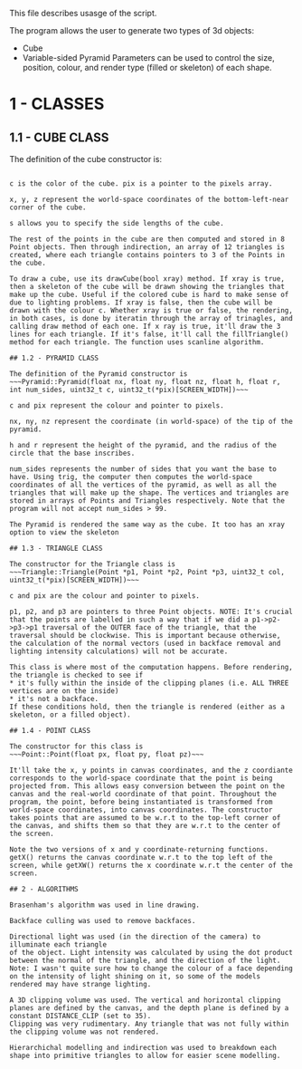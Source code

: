 This file describes usasge of the script.

The program allows the user to generate two types of 3d objects:
* Cube
* Variable-sided Pyramid
Parameters can be used to control the size, position, colour, and render type (filled or skeleton) of each shape.

# 1 - CLASSES

## 1.1 - CUBE CLASS
	
The definition of the cube constructor is:
~~~Cube::Cube(float x, float y, float z, float s, uint32_t c, uint32_t(*pix)[SCREEN_WIDTH])~~~

c is the color of the cube. pix is a pointer to the pixels array.

x, y, z represent the world-space coordinates of the bottom-left-near corner of the cube.

s allows you to specify the side lengths of the cube.

The rest of the points in the cube are then computed and stored in 8 Point objects. Then through indirection, an array of 12 triangles is created, where each triangle contains pointers to 3 of the Points in the cube.

To draw a cube, use its drawCube(bool xray) method. If xray is true, then a skeleton of the cube will be drawn showing the triangles that make up the cube. Useful if the colored cube is hard to make sense of due to lighting problems. If xray is false, then the cube will be drawn with the colour c. Whether xray is true or false, the rendering, in both cases, is done by iteratin through the array of trinagles, and calling draw method of each one. If x ray is true, it'll draw the 3 lines for each triangle. If it's false, it'll call the fillTriangle() method for each triangle. The function uses scanline algorithm.
 
## 1.2 - PYRAMID CLASS
	
The definition of the Pyramid constructor is
~~~Pyramid::Pyramid(float nx, float ny, float nz, float h, float r, int num_sides, uint32_t c, uint32_t(*pix)[SCREEN_WIDTH])~~~

c and pix represent the colour and pointer to pixels.

nx, ny, nz represent the coordinate (in world-space) of the tip of the pyramid. 

h and r represent the height of the pyramid, and the radius of the circle that the base inscribes.

num_sides represents the number of sides that you want the base to have. Using trig, the computer then computes the world-space coordinates of all the vertices of the pyramid, as well as all the triangles that will make up the shape. The vertices and triangles are stored in arrays of Points and Triangles respectively. Note that the program will not accept num_sides > 99.

The Pyramid is rendered the same way as the cube. It too has an xray option to view the skeleton

## 1.3 - TRIANGLE CLASS
	
The constructor for the Triangle class is
~~~Triangle::Triangle(Point *p1, Point *p2, Point *p3, uint32_t col, uint32_t(*pix)[SCREEN_WIDTH])~~~

c and pix are the colour and pointer to pixels.

p1, p2, and p3 are pointers to three Point objects. NOTE: It's crucial that the points are labelled in such a way that if we did a p1->p2->p3->p1 traversal of the OUTER face of the triangle, that the traversal should be clockwise. This is important because otherwise, the calculation of the normal vectors (used in backface removal and lighting intensity calculations) will not be accurate.

This class is where most of the computation happens. Before rendering, the triangle is checked to see if  
* it's fully within the inside of the clipping planes (i.e. ALL THREE vertices are on the inside)
* it's not a backface.
If these conditions hold, then the triangle is rendered (either as a skeleton, or a filled object).

## 1.4 - POINT CLASS

The constructor for this class is
~~~Point::Point(float px, float py, float pz)~~~

It'll take the x, y points in canvas coordinates, and the z coordiante corresponds to the world-space coordinate that the point is being projected from. This allows easy conversion between the point on the canvas and the real-world coordinate of that point. Throughout the program, the point, before being instantiated is transformed from world-space coordinates, into canvas coordinates. The constructor takes points that are assumed to be w.r.t to the top-left corner of the canvas, and shifts them so that they are w.r.t to the center of the screen.

Note the two versions of x and y coordinate-returning functions. getX() returns the canvas coordinate w.r.t to the top left of the screen, while getXW() returns the x coordinate w.r.t the center of the screen.

## 2 - ALGORITHMS
	
Brasenham's algorithm was used in line drawing.

Backface culling was used to remove backfaces.

Directional light was used (in the direction of the camera) to illuminate each triangle
of the object. Light intensity was calculated by using the dot product between the normal of the triangle, and the direction of the light. Note: I wasn't quite sure how to change the colour of a face depending on the intensity of light shining on it, so some of the models rendered may have strange lighting. 

A 3D clipping volume was used. The vertical and horizontal clipping planes are defined by the canvas, and the depth plane is defined by a constant DISTANCE_CLIP (set to 35).
Clipping was very rudimentary. Any triangle that was not fully within the clipping volume was not rendered.

Hierarchichal modelling and indirection was used to breakdown each shape into primitive triangles to allow for easier scene modelling.
	

